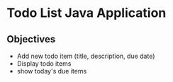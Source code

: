 # Todo List Java Application

## Objectives

- Add new todo item (title, description, due date)
- Display todo items
- show today's due items
